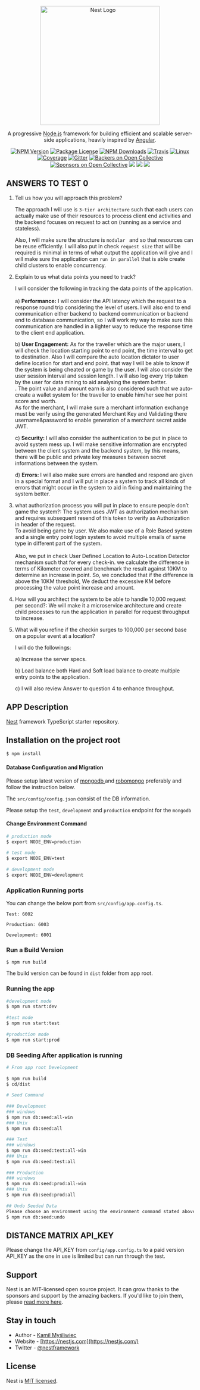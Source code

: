 <p align="center">
  <a href="http://nestjs.com/" target="blank"><img src="https://nestjs.com/img/logo_text.svg" width="320" alt="Nest Logo" /></a>
</p>

[travis-image]: https://api.travis-ci.org/nestjs/nest.svg?branch=master
[travis-url]: https://travis-ci.org/nestjs/nest
[linux-image]: https://img.shields.io/travis/nestjs/nest/master.svg?label=linux
[linux-url]: https://travis-ci.org/nestjs/nest
  
  <p align="center">A progressive <a href="http://nodejs.org" target="blank">Node.js</a> framework for building efficient and scalable server-side applications, heavily inspired by <a href="https://angular.io" target="blank">Angular</a>.</p>
    <p align="center">
<a href="https://www.npmjs.com/~nestjscore"><img src="https://img.shields.io/npm/v/@nestjs/core.svg" alt="NPM Version" /></a>
<a href="https://www.npmjs.com/~nestjscore"><img src="https://img.shields.io/npm/l/@nestjs/core.svg" alt="Package License" /></a>
<a href="https://www.npmjs.com/~nestjscore"><img src="https://img.shields.io/npm/dm/@nestjs/core.svg" alt="NPM Downloads" /></a>
<a href="https://travis-ci.org/nestjs/nest"><img src="https://api.travis-ci.org/nestjs/nest.svg?branch=master" alt="Travis" /></a>
<a href="https://travis-ci.org/nestjs/nest"><img src="https://img.shields.io/travis/nestjs/nest/master.svg?label=linux" alt="Linux" /></a>
<a href="https://coveralls.io/github/nestjs/nest?branch=master"><img src="https://coveralls.io/repos/github/nestjs/nest/badge.svg?branch=master#5" alt="Coverage" /></a>
<a href="https://gitter.im/nestjs/nestjs?utm_source=badge&utm_medium=badge&utm_campaign=pr-badge&utm_content=body_badge"><img src="https://badges.gitter.im/nestjs/nestjs.svg" alt="Gitter" /></a>
<a href="https://opencollective.com/nest#backer"><img src="https://opencollective.com/nest/backers/badge.svg" alt="Backers on Open Collective" /></a>
<a href="https://opencollective.com/nest#sponsor"><img src="https://opencollective.com/nest/sponsors/badge.svg" alt="Sponsors on Open Collective" /></a>
  <a href="https://paypal.me/kamilmysliwiec"><img src="https://img.shields.io/badge/Donate-PayPal-dc3d53.svg"/></a>
<img src="https://img.shields.io/badge/👌-Production Ready-78c7ff.svg"/>
  <a href="https://twitter.com/nestframework"><img src="https://img.shields.io/twitter/follow/nestframework.svg?style=social&label=Follow"></a>
</p>
  <!--[![Backers on Open Collective](https://opencollective.com/nest/backers/badge.svg)](https://opencollective.com/nest#backer)
  [![Sponsors on Open Collective](https://opencollective.com/nest/sponsors/badge.svg)](https://opencollective.com/nest#sponsor)-->

## ANSWERS TO TEST 0 
1. Tell us how you will approach this problem?

    The approach I will use is `3-tier architecture` such that each users can actually make use of their resources to process client end activities and the backend focuses on request to act on (running as a service and stateless).
    
    Also, I will make sure the structure is `modular ` and so that resources can be reuse efficiently. I will also put in check `request size` that will be required is minimal in terms of what output the application will give and I will make sure the application can `run in parallel` that is able create child clusters to enable concurrency.


2.  Explain to us what data points you need to track?

       I will consider the following in tracking the data points of the application.
      <br>    
      a) <b>Performance:</b> I will consider the API latency which the request to a response round trip considering the level of users. I will also end to end communication either backend to backend communication or backend end to database communication, so I will work my way to make sure this communication are handled in a lighter way to reduce the response time to the client end application.
      
      b) <b>User Engagement:</b> As for the traveller which are the major users, I will check the location starting point to end point, the time interval to get to destination. Also I will compare the auto location dictator to user define location for start and end point. that way I will be able to know if the system is being cheated or game by the user. I will also consider the user session interval and session length. I will also log every trip taken by the user for data mining to aid analysing the system better. <br>. The point value and amount earn is also considered such that we auto-create a wallet system for the traveller to enable him/her see her point score and worth. <br>
      As for the merchant, I will make sure a merchant information exchange must be verify using the generated Merchant Key and Validating there username&password to enable generation of a merchant secret aside JWT. 
    
      c) <b>Security: </b> I will also consider the authentication to be put in place to avoid system mess up. I will make sensitive information are encrypted between the client system and the backend system, by this means, there will be public and private key measures between secret informations between the system. 
      
      d) <b>Errors: </b> I will also make sure errors are handled and respond are given in a special format and I will put in place a system to track all kinds of errors that might occur in the system to aid in fixing and maintaining the system better.

3.  what authorization process you will put in place to ensure people don’t game the system?: The system uses JWT as authorization mechanism and requires subsequent resend of this token to verify as Authorization in header of the request. <br>
To avoid being game by user. We also make use of a Role Based system and a single entry point login system to avoid multiple emails of same type in different part of the system.
<br><br>Also, we put in check User Defined Location to Auto-Location Detector mechanism such that for every check-in. we calculate the difference in terms of Kilometer covered and benchmark the result against 10KM to determine an increase in point. So, we concluded that if the difference is above the 10KM threshold, We deduct the excessive KM before processing the value point increase and amount. 

4. How will you architect the system to be able to handle 10,000 request per second?: We will make it a microservice architecture and create child processes to run the application in parallel for request throughput to increase.

5. What will you refine if the checkin surges to 100,000 per second base on a popular event at a location?

    I will do the followings:
    
    a) Increase the server specs.
    
    b) Load balance both Hard and Soft load balance to create multiple entry points to the application.
    
    c) I will also review Answer to question 4 to enhance throughput. 


## APP Description

[Nest](https://github.com/nestjs/nest) framework TypeScript starter repository.

## Installation on the project root

```bash
$ npm install
```


#### Database Configuration and Migration
Please setup latest version of <a href="https://docs.mongodb.com/manual/installation/" target="_blank"> mongodb </a> and  <a href="https://robomongo.org/download" target="_blank">robomongo</a> preferably and follow the instruction below.
    
The `src/config/config.json` consist of the DB information.

Please setup the `test`, `development` and `production` endpoint for the `mongodb`

#### Change Environment Command
```bash
# production mode
$ export NODE_ENV=production
    
# test mode
$ export NODE_ENV=test
    
# development mode
$ export NODE_ENV=development

```

### Application Running ports
You can change the below port from `src/config/app.config.ts`. 
```$xslt
Test: 6002 
    
Production: 6003
    
Development: 6001
```
### Run a Build Version

`$ npm run build` 

The build version can be found in `dist` folder from app root.

### Running the app
```bash
#development mode
$ npm run start:dev
    
#test mode
$ npm run start:test
    
#production mode
$ npm run start:prod
```

### DB Seeding After application is running
```bash
# From app root Development
    
$ npm run build
$ cd/dist
   
# Seed Command
    
### Development
### windows
$ npm run db:seed:all-win
### Unix
$ npm run db:seed:all
    
### Test
### windows
$ npm run db:seed:test:all-win
### Unix
$ npm run db:seed:test:all
    
### Production
### windows
$ npm run db:seed:prod:all-win
### Unix
$ npm run db:seed:prod:all
        
## Undo Seeded Data
Please choose an environment using the environment command stated above and then run:
$ npm run db:seed:undo      
```

## DISTANCE MATRIX API_KEY
Please change the API_KEY from `config/app.config.ts` to a paid version API_KEY as the one in use is limited but can run through the test. 

## Support

Nest is an MIT-licensed open source project. It can grow thanks to the sponsors and support by the amazing backers. If you'd like to join them, please [read more here](https://opencollective.com/nest).

## Stay in touch

- Author - [Kamil Myśliwiec](https://kamilmysliwiec.com)
- Website - [https://nestjs.com](https://nestjs.com/)
- Twitter - [@nestframework](https://twitter.com/nestframework)

## License

  Nest is [MIT licensed](LICENSE).
